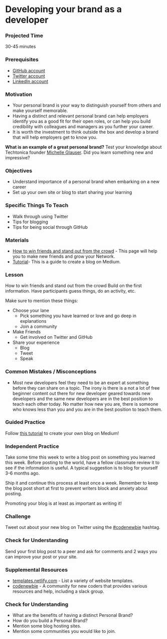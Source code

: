 # Developing your brand as a developer

### Projected Time
30-45 minutes

### Prerequisites
- [GitHub account](https://github.com/)
- [Twitter account](https://twitter.com)
- [LinkedIn account](https://linkedin.com)

### Motivation
 - Your personal brand is your way to distinguish yourself from others and make yourself memorable.
 - Having a distinct and relevant personal brand can help employers identify you as a good fit for their open roles, or can help you build credibility with colleagues and managers as you further your career.
 - It is worth the investment to think outside the box and develop a brand that will help employers get to know you. 
 
 **What is an example of a great personal brand?**   Test your knowledge about Techtonica founder [Michelle Glauser](http://www.michelleglauser.com/). Did you learn something new and impressive? 
 

### Objectives
- Understand importance of a personal brand when embarking on a new career
- Set up your own site or blog to start sharing your learning

### Specific Things To Teach
- Walk through using Twitter 
- Tips for blogging
- Tips for being social through GitHub

### Materials

- [How to win friends and stand out from the crowd](https://pizza.netlify.com) - This page will help you to make new friends and grow your Network.
- [Tutorial](https://blog.markgrowth.com/how-to-start-a-beautiful-personal-blog-using-medium-ca6d89b7e46)- This is a guide to create a blog on Medium.

### Lesson

How to win friends and stand out from the crowd
Build on the first information. Have participants guess things, do an activity, etc.

Make sure to mention these things:
- Choose your lane
  - Pick something you have learned or love and go deep in explanations 
  - Join a community
- Make Friends
  - Get involved on Twitter and GitHub
- Share your experience
  - Blog
  - Tweet
  - Speak

### Common Mistakes / Misconceptions
- Most new developers feel they need to be an expert at something before they can share on a topic. The irony is there is a not a lot of free beginner content out there for new developer geared towards new developers and the same new developers are in the best position to teach each other today. No matter how new you are, there is someone who knows less than you and you are in the best position to teach them.

### Guided Practice

Follow [this tutorial](https://blog.markgrowth.com/how-to-start-a-beautiful-personal-blog-using-medium-ca6d89b7e46) to create your own blog on Medium! 

### Independent Practice

Take some time this week to write a blog post on something you learned this week. Before posting to the world, have a fellow classmate review it to see if the information is useful. A typical suggestion is to blog for yourself 3-6 months ago.

Ship it and continue this process at least once a week. Remember to keep the blog post short at first to prevent writers block and anxiety about posting. 

Promoting your blog is at least as important as writing it!

### Challenge

Tweet out about your new blog on Twitter using the [#codenewbie](https://twitter.com/search?q=%23codenewbie) hashtag. 

### Check for Understanding

Send your first blog post to a peer and ask for comments and 2 ways you can improve your post or your site.

### Supplemental Resources

- [templates.netlify.com](http://templates.netlify.com/) - List a variety of website templates.
- [codenewbie](https://www.codenewbie.org/) - A community for new coders that provides various resources and help, including a slack group.

### Check for Understanding

- What are the benefits of having a distinct Personal Brand?
- How do you build a Personal Brand?
- Mention some blog hosting sites.
- Mention some communities you would like to join.